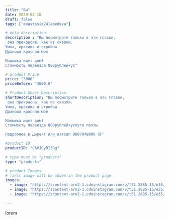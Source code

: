 ```yaml
---
title: "Вы"
date: 2020-05-18
draft: false
tags: ["anastasia24lebedeva"]

# meta description
description : "Вы посмотрите только в эти глазки,
 она прекрасна, как из сказки.
Умна, красива и стройна
Дракоша красная моя

Малышка ищет дом)
Стоимость переезда 800рублей+ус"

# product Price
price: "3000"
priceBefore: "3600.0"

# Product Short Description
shortDescription: "Вы посмотрите только в эти глазки,
 она прекрасна, как из сказки.
Умна, красива и стройна
Дракоша красная моя

Малышка ищет дом)
Стоимость переезда 800рублей+услуги почты

Подробнее в Директ или ватсап 9887049800 😘"

#product ID
productID: "CAVJCyRI3Dg"

# type must be "products"
type: "products"

# product Images
# first image will be shown in the product page
images:
  - image: "https://scontent-arn2-1.cdninstagram.com/v/t51.2885-15/e35/97551952_710545369748842_990144798626980437_n.jpg?_nc_ht=scontent-arn2-1.cdninstagram.com&_nc_cat=110&_nc_ohc=54t_4lqLrDkAX-ldHjj&se=7&tp=1&oh=9a21712413415d42f6fa2974f69036ce&oe=605FA772&ig_cache_key=MjMxMTc5Mzc1MDI1ODcxMjQ5MQ%3D%3D.2"
  - image: "https://scontent-arn2-1.cdninstagram.com/v/t51.2885-15/e35/98423638_925957311197951_8296586484488909603_n.jpg?_nc_ht=scontent-arn2-1.cdninstagram.com&_nc_cat=111&_nc_ohc=th9iRYgyHTkAX-m3ESP&se=7&tp=1&oh=e34a016ebd8d23e8c30de535a5f1af49&oe=605FEA29&ig_cache_key=MjMxMTc5Mzc1MDI3NTUxNTcwNQ%3D%3D.2"
  - image: "https://scontent-arn2-1.cdninstagram.com/v/t51.2885-15/e35/98119140_128730285476374_4701159012659992877_n.jpg?_nc_ht=scontent-arn2-1.cdninstagram.com&_nc_cat=110&_nc_ohc=2hOr3lYxfdIAX8JBafl&se=7&tp=1&oh=628e6a7f2a9b3cf7d8b322b4d1dfd4ae&oe=6061104C&ig_cache_key=MjMxMTc5Mzc1MDI1MDMxMTEyMg%3D%3D.2"

---
```

lorem
